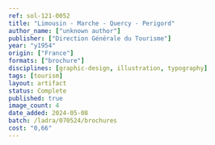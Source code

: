 ```yaml
---
ref: sol-121-0052
title: "Limousin - Marche - Quercy - Perigord"
author_name: ["unknown author"]
publisher: ["Direction Générale du Tourisme"]
year: "y1954"
origin: ["France"]
formats: ["brochure"]
disciplines: [graphic-design, illustration, typography]
tags: [tourism]
layout: artifact
status: Complete
published: true
image_count: 4
date_added: 2024-05-08
batch: /ladra/070524/brochures
cost: "0,66"
---
```

